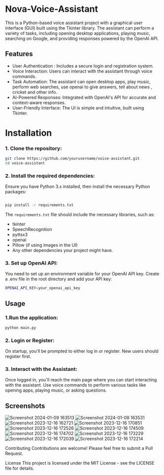 # Nova-Voice-Assistant
This is a Python-based voice assistant project with a graphical user interface (GUI) built using the Tkinter library. The assistant can perform a variety of tasks, including opening desktop applications, playing music, searching on Google, and providing responses powered by the OpenAI API.

## Features
* User Authentication : Includes a secure login and registration system.
* Voice Interaction: Users can interact with the assistant through voice commands.
* Task Automation: The assistant can open desktop apps, play music, perform web searches, use openai to give answers, tell about news , cricket and other info.
* AI-Powered Responses: Integrated with OpenAI's API for accurate and context-aware responses.
* User-Friendly Interface: The UI is simple and intuitive, built using Tkinter.
# Installation
### 1. Clone the repository:

```bash
git clone https://github.com/yourusername/voice-assistant.git
cd voice-assistant
```
### 2. Install the required dependencies:
Ensure you have Python 3.x installed, then install the necessary Python packages:

```bash

pip install -r requirements.txt
```
The `requirements.txt` file should include the necessary libraries, such as:

* tkinter
* SpeechRecognition
* pyttsx3
* openai
* Pillow (if using images in the UI)
* Any other dependencies your project might have.
### 3. Set up OpenAI API:
You need to set up an environment variable for your OpenAI API key. Create a .env file in the root directory and add your API key:

```bash
OPENAI_API_KEY=your_openai_api_key
```
## Usage
### 1.Run the application:


```bash
python main.py
```
### 2. Login or Register:
On startup, you'll be prompted to either log in or register. New users should register first.

### 3. Interact with the Assistant:
Once logged in, you'll reach the main page where you can start interacting with the assistant. Use voice commands to perform various tasks like opening apps, playing music, or asking questions.

## Screenshots
![Screenshot 2024-01-09 163513](https://github.com/user-attachments/assets/1782cace-c72b-4690-ba6a-7d4371006a68)
![Screenshot 2024-01-09 163531](https://github.com/user-attachments/assets/ef6a86bc-ad5b-496f-ba61-4e906e37bb30)
![Screenshot 2023-12-16 162721](https://github.com/user-attachments/assets/641f5d52-5767-467b-8f7d-0a91906d1a45)
![Screenshot 2023-12-16 170851](https://github.com/user-attachments/assets/b5e9ba87-4cb1-4b26-b0d6-7a1ad3140b73)
![Screenshot 2023-12-16 172526](https://github.com/user-attachments/assets/05894127-c73c-44d7-a401-a5c4de943f74)
![Screenshot 2023-12-16 174509](https://github.com/user-attachments/assets/ee1c0c7c-bd5c-4ef0-9e2f-9653b600daf9)
![Screenshot 2023-12-16 174702](https://github.com/user-attachments/assets/c291224d-66b8-47db-b9df-eaa58beb466a)
![Screenshot 2023-12-16 173229](https://github.com/user-attachments/assets/bce4575c-82e4-482a-aa94-59d97de668c1)
![Screenshot 2023-12-16 172039](https://github.com/user-attachments/assets/490ee3f7-d2a6-480f-bf07-710a489ef883)
![Screenshot 2023-12-16 172214](https://github.com/user-attachments/assets/de2b26d4-da7c-4cea-b01a-396cf2cd3c17)



Contributing
Contributions are welcome! Please feel free to submit a Pull Request.

License
This project is licensed under the MIT License - see the LICENSE file for details.
